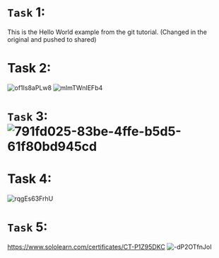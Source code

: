 # `Task` 1:
This is the Hello World example from the git tutorial.
(Changed in the original and pushed to shared)
# Task 2:
![of1Is8aPLw8](https://github.com/Viki-Admin/hello/assets/121045951/c5007790-203b-4aac-97e4-b365f07c0c12)
![mlmTWnIEFb4](https://github.com/Viki-Admin/hello/assets/121045951/1a4e7af8-8af3-44e7-8e48-954752451358)
# `Task` 3:![791fd025-83be-4ffe-b5d5-61f80bd945cd](https://github.com/Viki-Admin/Practice-work/assets/121045951/e9b2d052-ce4d-4a20-96f8-6ba9f7d46dee)

# Task 4:
![rqgEs63FrhU](https://github.com/Viki-Admin/Practice-work/assets/121045951/96725903-d4bb-4c89-9b59-e7e2c6c94400)
# `Task` 5:
https://www.sololearn.com/certificates/CT-P1Z95DKC
![-dP2OTfnJoI](https://github.com/Viki-Admin/Practice-work/assets/121045951/04be3f2c-2a1f-490b-ac67-5989f4d4a8f3)
